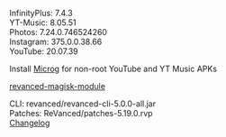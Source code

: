 InfinityPlus: 7.4.3  
YT-Music: 8.05.51  
Photos: 7.24.0.746524260  
Instagram: 375.0.0.38.66  
YouTube: 20.07.39  

Install [Microg](https://github.com/ReVanced/GmsCore/releases) for non-root YouTube and YT Music APKs  

[revanced-magisk-module](https://github.com/j-hc/revanced-magisk-module)
  
CLI: revanced/revanced-cli-5.0.0-all.jar  
Patches: ReVanced/patches-5.19.0.rvp  
[Changelog](https://github.com/ReVanced/revanced-patches/releases/tag/v5.19.0)  
